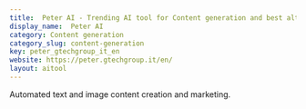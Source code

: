 ```yaml
---
title:  Peter AI - Trending AI tool for Content generation and best alternatives
display_name:  Peter AI
category: Content generation
category_slug: content-generation
key: peter_gtechgroup_it_en
website: https://peter.gtechgroup.it/en/
layout: aitool
---
```


Automated text and image content creation and marketing.

